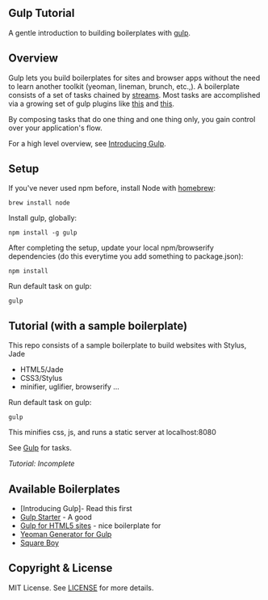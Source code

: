 ## Gulp Tutorial

A gentle introduction to building boilerplates with [gulp](http://gulpjs.com/).

## Overview

Gulp lets you build boilerplates for sites and browser apps without the need to learn another toolkit (yeoman, lineman, brunch, etc.,). A boilerplate consists of a set of tasks chained by [streams](https://github.com/substack/stream-handbook). Most tasks are accomplished via a growing set of gulp plugins like [this](https://www.npmjs.org/package/gulp-connect) and [this](https://www.npmjs.org/package/gulp-browserify).

By composing tasks that do one thing and one thing only, you gain control over your application's flow.

For a high level overview, see [Introducing Gulp](http://slides.com/contra/gulp#/).

## Setup

If you've never used npm before, install Node with [homebrew](http://brew.sh/):

    brew install node

Install gulp, globally:

    npm install -g gulp

After completing the setup, update your local npm/browserify dependencies (do this everytime you add something to package.json):

    npm install

Run default task on gulp:

    gulp

## Tutorial (with a sample boilerplate)

This repo consists of a sample boilerplate to build websites with Stylus, Jade

- HTML5/Jade
- CSS3/Stylus
- minifier, uglifier, browserify ...

Run default task on gulp:

    gulp

This minifies css, js, and runs a static server at localhost:8080

See [Gulp](/gulpfile.js) for tasks.


_Tutorial: Incomplete_

## Available Boilerplates

- [Introducing Gulp]- Read this first
- [Gulp Starter](https://github.com/greypants/gulp-starter) - A good
- [Gulp for HTML5 sites](https://github.com/3bola/gulp-starter) - nice boilerplate for
- [Yeoman Generator for Gulp](https://github.com/yeoman/generator-gulp-webapp)
- [Square Boy](https://github.com/harsha-mudi/squareboy)

## Copyright & License

MIT License. See [LICENSE](/LICENSE) for more details.
